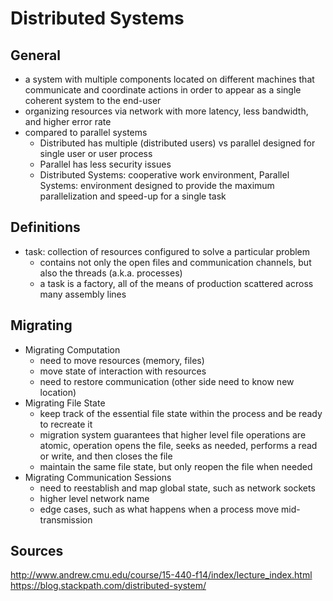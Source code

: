 # Distributed Systems

## General

* a system with multiple components located on different machines that communicate and coordinate actions in order to appear as a single coherent system to the end-user
* organizing resources via network with more latency, less bandwidth, and higher error rate
* compared to parallel systems
  * Distributed has multiple (distributed users) vs parallel designed for single user or user process
  * Parallel has less security issues
  * Distributed Systems: cooperative work environment, Parallel Systems: environment designed to provide the maximum parallelization and speed-up for a single task

## Definitions

* task: collection of resources configured to solve a particular problem
  * contains not only the open files and communication channels, but also the threads (a.k.a. processes)
  * a task is a factory, all of the means of production scattered across many assembly lines

## Migrating

* Migrating Computation
  * need to move resources (memory, files)
  * move state of interaction with resources
  * need to restore communication (other side need to know new location)
* Migrating File State
  * keep track of the essential file state within the process and be ready to recreate it
  * migration system guarantees that higher level file operations are atomic, operation opens the file, seeks as needed, performs a read or write, and then closes the file
  * maintain the same file state, but only reopen the file when needed
* Migrating Communication Sessions
  * need to reestablish and map global state, such as network sockets
  * higher level network name
  * edge cases, such as what happens when a process move mid-transmission

## Sources

http://www.andrew.cmu.edu/course/15-440-f14/index/lecture_index.html
https://blog.stackpath.com/distributed-system/

